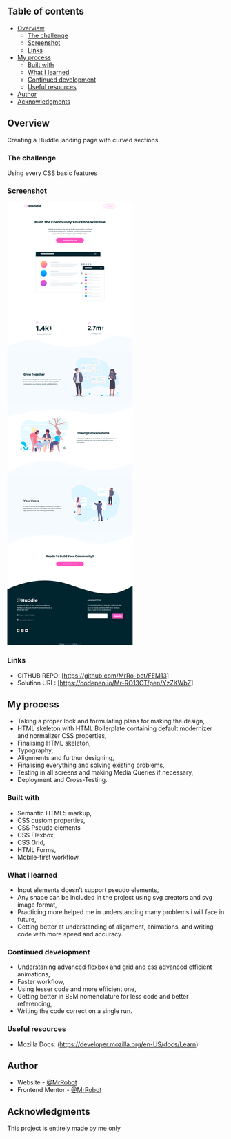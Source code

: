 ## Table of contents

- [Overview](#overview)
  - [The challenge](#the-challenge)
  - [Screenshot](#screenshot)
  - [Links](#links)
- [My process](#my-process)
  - [Built with](#built-with)
  - [What I learned](#what-i-learned)
  - [Continued development](#continued-development)
  - [Useful resources](#useful-resources)
- [Author](#author)
- [Acknowledgments](#acknowledgments)

## Overview

Creating a Huddle landing page with curved sections

### The challenge

Using every CSS basic features

### Screenshot

![](images/final.png)

### Links

- GITHUB REPO: [https://github.com/MrRo-bot/FEM13]
- Solution URL: [https://codepen.io/Mr-RO13OT/pen/YzZKWbZ]

## My process

- Taking a proper look and formulating plans for making the design,
- HTML skeleton with HTML Boilerplate containing default modernizer and normalizer CSS properties,
- Finalising HTML skeleton,
- Typography,
- Alignments and furthur designing,
- Finalising everything and solving existing problems,
- Testing in all screens and making Media Queries if necessary,
- Deployment and Cross-Testing.

### Built with

- Semantic HTML5 markup,
- CSS custom properties,
- CSS Pseudo elements
- CSS Flexbox,
- CSS Grid,
- HTML Forms,
- Mobile-first workflow.

### What I learned

- Input elements doesn't support pseudo elements,
- Any shape can be included in the project using svg creators and svg image format,
- Practicing more helped me in understanding many problems i will face in future,
- Getting better at understanding of alignment, animations, and writing code with more speed and accuracy.

### Continued development

- Understaning advanced flexbox and grid and css advanced efficient animations,
- Faster workflow,
- Using lesser code and more efficient one,
- Getting better in BEM nomenclature for less code and better referencing,
- Writing the code correct on a single run.

### Useful resources

- Mozilla Docs: (https://developer.mozilla.org/en-US/docs/Learn)

## Author

- Website - [@MrRobot](https://github.com/MrRo-bot)
- Frontend Mentor - [@MrRobot](https://www.frontendmentor.io/profile/MrRo-bot)

## Acknowledgments

This project is entirely made by me only
